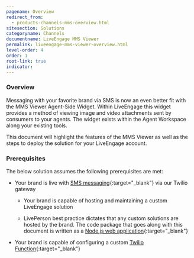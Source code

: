 ```yaml
---
pagename: Overview
redirect_from:
  - products-channels-mms-overview.html
sitesection: Solutions
categoryname: Channels
documentname: LiveEngage MMS Viewer
permalink: liveengage-mms-viewer-overview.html
level-order: 4
order: 1
root-link: true
indicator:
---
```


### Overview

Messaging with your favorite brand via SMS is now an even better fit with the MMS Viewer Agent-Side Widget. Within LiveEngage this widget provides a method of viewing image and video attachments sent by consumers to your agents. The widget exists within the Agent Workspace along your existing tools.

This document will highlight the features of the MMS Viewer as well as the steps to deploy the solution for your LiveEngage account.

### Prerequisites

The below solution assumes the following prerequisites are met:

* Your brand is live with [SMS messaging](products-channels-sms-overview.html){:target="_blank"} via our Twilio gateway

  * Your brand is capable of hosting and maintaining a custom LiveEngage solution

  * LivePerson best practice dictates that any custom solutions are hosted by the brand. The code package that goes along with this document is written as a [Node.js web application](https://nodejs.org/en/){:target="_blank"}

* Your brand is capable of configuring a custom [Twilio Function](https://www.twilio.com/functions){:target="_blank"}
